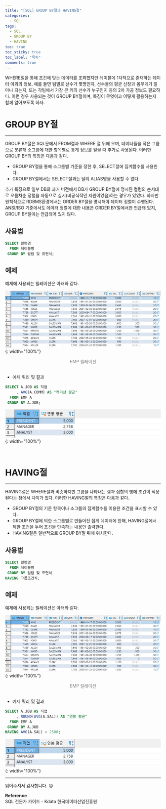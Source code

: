 ```yaml
---
title: "[SQL] GROUP BY절과 HAVING절"
categories:
  - SQL
tags:
  - SQL
  - GROUP BY
  - HAVING
toc: true
toc_sticky: true
toc_label: "목차"
comments: true
---
```


WHERE절을 통해 조건에 맞는 데이터를 조회했지만 테이블에 1차적으로 존재하는 데이터 이외의 정보, 예를 들면 팀별로 선수가 몇명인지, 선수들의 평균 신장과 몸무게가 얼마나 되는지, 또는 각팀에서 가장 큰 키의 선수가 누구인지 등의 2차 가공 정보도 필요하다. 이런 경우 사용되는 것이 GROUP BY절이며, 특징이 무엇이고 어떻게 활용하는지 함께 알아보도록 하자.

# GROUP BY절
---
GROUP BY절은 SQL문에서 FROM절과 WHERE 절 뒤에 오며, 데이터들을 작은 그룹으로 분류해 소그룹에 대한 항목별로 통계 정보를 얻을 때 추가로 사용된다. 이러한 GROUP BY의 특징은 다음과 같다.
- GROUP BY절을 통해 소그룹별 기준을 정한 후, SELECT절에 집계함수를 사용한다.
- GROUP BY절에서는 SELECT절과는 달리 ALIAS명을 사용할 수 없다.

추가 특징으로 일부 DB의 과거 버전에서 DB가 GROUP BY절에 명시된 컬럼의 순서대로 오름차순 정렬을 자동으로 실시(비공식적인 지원이었음)하는 경우가 있었다. 하지만 원칙적으로 RDBMS환경에서는 ORDER BY절을 명시해야 데이터 정렬이 수행된다. ANSI/ISO 기준에서도 데이터 정렬에 대한 내용은 ORDER BY절에서만 언급돼 있지, GROUP BY절에는 언급되어 있지 않다.

## 사용법
```sql
SELECT 컬럼명
  FROM 테이블명
 GROUP BY 컬럼 및 표현식;
```

## 예제
예제에 사용되는 릴레이션은 아래와 같다.

![EMP 릴레이션](/assets/img/posts/20220925/emp-relation.png "EMP 릴레이션"){: width="100%"}
<div style="color: gray; text-align: center; margin-bottom: 30px;">EMP 릴레이션</div>

- 예제 쿼리 및 결과

```sql
SELECT A.JOB AS 직업
     , AVG(A.COMM) AS "커미션 평균"
  FROM EMP A
 GROUP BY A.JOB;
```

![GROUP BY 예제](/assets/img/posts/20221010/query-example2.png "GROUP BY 예제"){: width="100%"}

<br>

# HAVING절
---
HAVING절은 WHERE절과 비슷하지만 그룹을 나타내는 결과 집합의 행에 조건이 적용된다는 점에서 차이가 있다. 이러한 HAVING절의 특징은 다음과 같다.
- GROUP BY절의 기준 항목이나 소그룹의 집계함수를 이용한 조건을 표시할 수 있다.
- GROUP BY절에 의한 소그룹별로 만들어진 집계 데이터에 한해, HAVING절에서 제한 조건을 두어 조건을 만족하는 내용만 출력한다.
- HAVING절은 일반적으로 GROUP BY절 뒤에 위치한다.

## 사용법
```sql
SELECT 컬럼명
  FROM 테이블명
 GROUP BY 컬럼 및 표현식
HAVING 그룹조건식;
```

## 예제
예제에 사용되는 릴레이션은 아래와 같다.

![EMP 릴레이션](/assets/img/posts/20220925/emp-relation.png "EMP 릴레이션"){: width="100%"}
<div style="color: gray; text-align: center; margin-bottom: 30px;">EMP 릴레이션</div>

- 예제 쿼리 및 결과

```sql
SELECT A.JOB AS 직업
     , ROUND(AVG(A.SAL)) AS "연봉 평균"
  FROM EMP A
 GROUP BY A.JOB
HAVING AVG(A.SAL) > 2500;
```

![GROUP BY 예제](/assets/img/posts/20221010/query-example2.png "GROUP BY 예제"){: width="100%"}

---

읽어주셔서 감사합니다. 😊 

__Reference__  
SQL 전문가 가이드 - Kdata 한국데이터산업진흥원